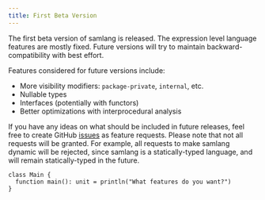 ```yaml
---
title: First Beta Version
---
```


The first beta version of samlang is released. The expression level language features are mostly
fixed. Future versions will try to maintain backward-compatibility with best effort.

Features considered for future versions include:

- More visibility modifiers: `package-private`, `internal`, etc.
- Nullable types
- Interfaces (potentially with functors)
- Better optimizations with interprocedural analysis

If you have any ideas on what should be included in future releases, feel free to create GitHub
[issues](https://github.com/SamChou19815/samlang/issues/new) as feature requests. Please note that
not all requests will be granted. For example, all requests to make samlang dynamic will be
rejected, since samlang is a statically-typed language, and will remain statically-typed in the
future.

```samlang
class Main {
  function main(): unit = println("What features do you want?")
}
```
